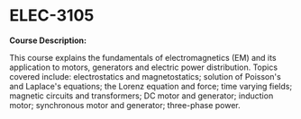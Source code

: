 # ELEC-3105

**Course Description:** 

This course explains the fundamentals of electromagnetics (EM) and its
application to motors, generators and electric power distribution. Topics covered include: electrostatics
and magnetostatics; solution of Poisson's and Laplace's equations; the Lorenz equation and force; time
varying fields; magnetic circuits and transformers; DC motor and generator; induction motor; synchronous
motor and generator; three-phase power. 
